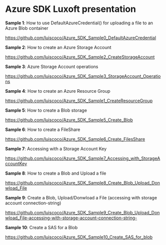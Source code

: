 # Azure SDK Luxoft presentation

**Sample 1**: How to use DefaultAzureCredential() for uploading a file to an Azure Blob container

https://github.com/luiscoco/Azure_SDK_Sample0_DefaultAzureCredential

**Sample 2**: How to create an Azure Storage Account

https://github.com/luiscoco/Azure_SDK_Sample2_CreateStorageAccount

**Sample 3**: Azure Storage Account operations

https://github.com/luiscoco/Azure_SDK_Sample3_StorageAccount_Operations

**Sample 4**: How to create an Azure Resource Group

https://github.com/luiscoco/Azure_SDK_Sample1_CreateResourceGroup

**Sample 5**: How to create a Blob storage

https://github.com/luiscoco/Azure_SDK_Sample5_Create_Blob

**Sample 6**: How to create a FileShare

https://github.com/luiscoco/Azure_SDK_Sample6_Create_FilesShare

**Sample 7**: Accessing with a Storage Account Key

https://github.com/luiscoco/Azure_SDK_Sample7_Accessing_with_StorageAccountKey

**Sample 8**: How to create a Blob and Upload a file

https://github.com/luiscoco/Azure_SDK_Sample8_Create_Blob_Upload_Donwload_File

**Sample 9**: Create a Blob, Upload/Donwload a File (accessing with storage account connection-string)

https://github.com/luiscoco/Azure_SDK_Sample9_Create_Blob_Upload_Donwload_File-accessing-with-storage-account-connection-string-

**Sample 10**: Create a SAS for a Blob

https://github.com/luiscoco/Azure_SDK_Sample10_Create_SAS_for_blob


